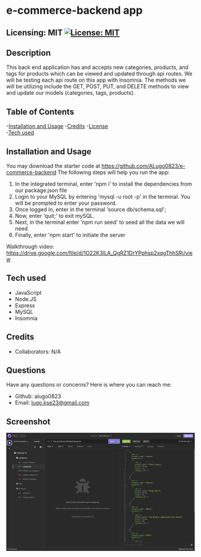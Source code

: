 # e-commerce-backend app
  
  ## Licensing: MIT [![License: MIT](https://img.shields.io/badge/License-MIT-yellow.svg)](https://opensource.org/licenses/MIT)

  ## Description
   This back end application has and accepts new categories, products, and tags for products which can be viewed and updated through api routes. We will be testing each api route on this app with Insomnia. The methods we will be utilizing include the GET, POST, PUT, and DELETE methods to view and update our models (categories, tags, products).


  ## Table of Contents
  
  -[Installation and Usage](#installation)
  -[Credits](#credits)
  -[License](#license)  
  -[Tech used](#tech-used)

  ## Installation and Usage
  You may download the starter code at https://github.com/ALugo0823/e-commerce-backend 
  The following steps will help you run the app:
  1. In the integrated terminal, enter 'npm i' to install the dependencies from our package.json file
  2. Login to your MySQL by entering 'mysql -u root -p' in the terminal. You will be prompted to enter your password.
  3. Once logged in, enter in the terminal 'source db/schema.sql'; 
  4. Now, enter 'quit;' to exit mySQL.
  5. Next, in the terminal enter 'npm run seed' to seed all the data we will need
  6. Finally, enter 'npm start' to initiate the server

  Walkthrough video: https://drive.google.com/file/d/1O22K3lLA_QgRZ1DrYPphsp2xqgThhSRj/view
  

  ## Tech used
  * JavaScript
  * Node.JS
  * Express
  * MySQL
  * Insomnia

  ## Credits
  
  - Collaborators: N/A


  ## Questions
  Have any questions or concerns? Here is where you can reach me:
  - Github: alugo0823
  - Email: lugo.kse23@gmail.com
  
  ## Screenshot
  ![app-screenshot](assets/ecommerce-backend-screenshot.png)